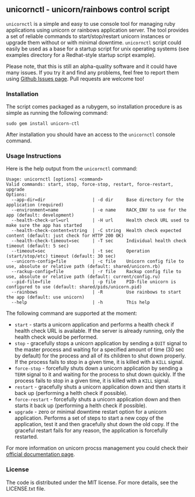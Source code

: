 ## unicornctl - unicorn/rainbows control script

`unicornctl` is a simple and easy to use console tool for managing ruby applications using unicorn or
rainbows application server. The tool provides a set of reliable commands to start/stop/restart
unicorn instances or upgrade them without or with minimal downtime. `unicornctl` script could easily
be used as a base for a startup script for unix operating systems (see examples directory for a
Redhat-style startup script example).

Please note, that this is still an alpha-quality software and it could have many issues. If you try it and 
find any problems, feel free to report them using [Github Issues page](https://github.com/swiftype/unicorn-ctl/issues). 
Pull requests are welcome too!

### Installation

The script comes packaged as a rubygem, so installation procedure is as simple as running the
following command:

    sudo gem install unicorn-ctl

After installation you should have an access to the `unicornctl` console command.

### Usage Instructions

Here is the help output from the `unicornctl` command:

```
Usage: unicornctl [options] <command>
Valid commands: start, stop, force-stop, restart, force-restart, upgrade
Options:
  --app-dir=dir                  | -d dir     Base directory for the application (required)
  --environment=name             | -e name    RACK_ENV to use for the app (default: development)
  --health-check-url=url         | -H url     Health check URL used to make sure the app has started
  --health-check-content=string  | -C string  Health check expected content (default: just check for HTTP 200 OK)
  --health-check-timeout=sec     | -T sec     Individual health check timeout (default: 5 sec)
  --timeout=sec                  | -t sec     Operation (start/stop/etc) timeout (default: 30 sec)
  --unicorn-config=file          | -c file    Unicorn config file to use, absolute or relative path (default: shared/unicorn.rb)
  --rackup-config=file           | -r file    Rackup config file to use, absolute or relative path (default: current/config.ru)
  --pid-file=file                | -p file    PID-file unicorn is configured to use (default: shared/pids/unicorn.pid)
  --rainbows                     | -R         Use rainbows to start the app (default: use unicorn)
  --help                         | -h         This help
```

The following command are supported at the moment:

* `start` - starts a unicorn application and performs a health check if health check URL is available.
  If the server is already running, only the health check would be performed.
* `stop` - gracefully stops a unicorn application by sending a `QUIT` signal to the master process
  and waiting for a specified amount of time (30 sec by default) for the process and all of its
  children to shut down properly. If the process fails to stop in a given time, it is killed
  with a `KILL` signal.
* `force-stop` - forcefully shuts down a unicorn application by sending a `TERM` signal to it and
  waiting for the process to shut down quickly. If the process fails to stop in a given time, it is
  killed with a `KILL` signal.
* `restart` - gracefully shuts a unicorn application down and then starts it back up (performing a
  helth check if possible).
* `force-restart` - forcefully shuts a unicorn application down and then starts it back up
  (performing a helth check if possible).
* `upgrade` - zero or minimal downtime restart option for a unicorn application. Performs a set of
  steps to start a new copy of the application, test it and then gracefully shut down the old copy.
  If the graceful restart fails for any reason, the application is forcefully restarted.

For more information on unicorn procss management you could check their
[official documentation page](http://unicorn.bogomips.org/SIGNALS.html).

### License

The code is distributed under the MIT license. For more details, see the LICENSE.txt file.
